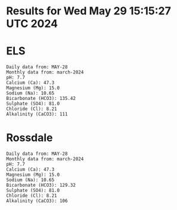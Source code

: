 # Results for Wed May 29 15:15:27 UTC 2024
# ELS
```
Daily data from: MAY-28
Monthly data from: march-2024
pH: 7.7
Calcium (Ca): 47.3
Magnesium (Mg): 15.0
Sodium (Na): 10.65
Bicarbonate (HCO3): 135.42
Sulphate (SO4): 81.0
Chloride (Cl): 8.21
Alkalinity (CaCO3): 111
```
# Rossdale
```
Daily data from: MAY-28
Monthly data from: march-2024
pH: 7.7
Calcium (Ca): 47.3
Magnesium (Mg): 15.0
Sodium (Na): 10.65
Bicarbonate (HCO3): 129.32
Sulphate (SO4): 81.0
Chloride (Cl): 8.21
Alkalinity (CaCO3): 106
```
